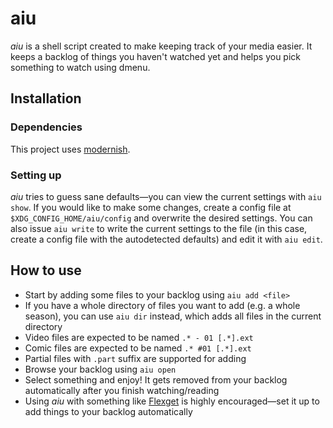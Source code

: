 # aiu

*aiu* is a shell script created to make keeping track of your media easier.
It keeps a backlog of things you haven't watched yet and helps you pick something to watch using dmenu.

## Installation

### Dependencies
This project uses [modernish](https://github.com/modernish/modernish).

### Setting up
*aiu* tries to guess sane defaults—you can view the current settings with `aiu show`.
If you would like to make some changes, create a config file at `$XDG_CONFIG_HOME/aiu/config` and overwrite the desired settings.
You can also issue `aiu write` to write the current settings to the file (in this case, create a config file with the autodetected defaults) and edit it with `aiu edit`.

## How to use
- Start by adding some files to your backlog using `aiu add <file>`
- If you have a whole directory of files you want to add (e.g. a whole season), you can use `aiu dir` instead, which adds all files in the current directory
- Video files are expected to be named `.* - 01 [.*].ext`
- Comic files are expected to be named `.* #01 [.*].ext`
- Partial files with `.part` suffix are supported for adding
- Browse your backlog using `aiu open`
- Select something and enjoy! It gets removed from your backlog automatically after you finish watching/reading
- Using *aiu* with something like [Flexget](http://flexget.com/) is highly encouraged—set it up to add things to your backlog automatically

